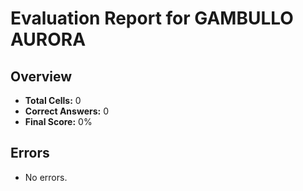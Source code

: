 # Evaluation Report for GAMBULLO AURORA

## Overview

- **Total Cells:** 0
- **Correct Answers:** 0
- **Final Score:** 0%

## Errors

- No errors.